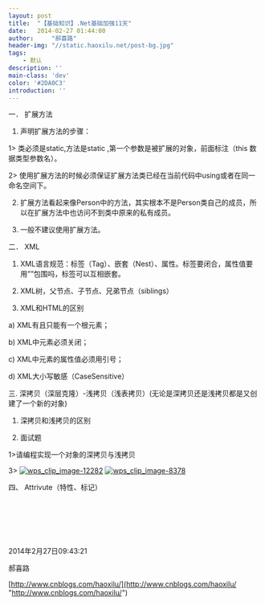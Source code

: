 ```yaml
---
layout: post
title:  "【基础知识】.Net基础加强11天"
date:   2014-02-27 01:44:00
author:     "郝喜路"
header-img: "//static.haoxilu.net/post-bg.jpg"
tags:
    - 默认
description: ''
main-class: 'dev'
color: '#2DA0C3'
introduction: ''
---
```

一． 扩展方法

1. 声明扩展方法的步骤：

1\> 类必须是static,方法是static ,第一个参数是被扩展的对象，前面标注（this 数据类型参数名）。

2\> 使用扩展方法的时候必须保证扩展方法类已经在当前代码中using或者在同一命名空间下。

2. 扩展方法看起来像Person中的方法，其实根本不是Person类自己的成员，所以在扩展方法中也访问不到类中原来的私有成员。

3. 一般不建议使用扩展方法。

二． XML

1. XML语言规范：标签（Tag）、嵌套（Nest）、属性。标签要闭合，属性值要用””包围吗，标签可以互相嵌套。

2. XML树，父节点、子节点、兄弟节点（siblings）

3. XML和HTML的区别

a) XML有且只能有一个根元素；

b) XML中元素必须关闭；

c) XML中元素的属性值必须用引号；

d) XML大小写敏感（CaseSensitive）

三. 深拷贝（深层克隆）-浅拷贝（浅表拷贝）(无论是深拷贝还是浅拷贝都是又创建了一个新的对象)

1. 深拷贝和浅拷贝的区别

2. 面试题

1\>请编程实现一个对象的深拷贝与浅拷贝

3\> [![wps_clip_image-12282](http://images.cnitblog.com/blog/578906/201402/270943413552752.png "wps\_clip\_image-12282")](http://images.cnitblog.com/blog/578906/201402/270943408024950.png) [![wps_clip_image-8378](http://images.cnitblog.com/blog/578906/201402/270943431887109.png "wps\_clip\_image-8378")](http://images.cnitblog.com/blog/578906/201402/270943421104381.png)

四、 Attrivute（特性、标记）

&nbsp;

&nbsp;

&nbsp;

2014年2月27日09:43:21

郝喜路

[http://www.cnblogs.com/haoxilu/](http://www.cnblogs.com/haoxilu/ "http://www.cnblogs.com/haoxilu/")


